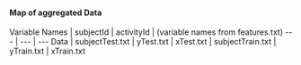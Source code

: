 #### Map of aggregated Data

Variable Names | subjectId | activityId | (variable names from features.txt) 
--- | --- | ---
Data | subjectTest.txt | yTest.txt | xTest.txt
  | subjectTrain.txt | yTrain.txt | xTrain.txt

